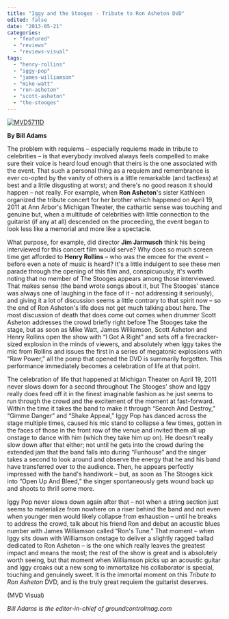 ```yaml
---
title: "Iggy and the Stooges - Tribute to Ron Asheton DVD"
edited: false
date: "2013-05-21"
categories:
  - "featured"
  - "reviews"
  - "reviews-visual"
tags:
  - "henry-rollins"
  - "iggy-pop"
  - "james-williamson"
  - "mike-watt"
  - "ron-asheton"
  - "scott-asheton"
  - "the-stooges"
---
```


[![MVD5711D](http://www.hellbound.ca/wp-content/uploads/2013/05/MVD5711D.jpg)](http://www.hellbound.ca/wp-content/uploads/2013/05/MVD5711D.jpg)

**By Bill Adams**

The problem with requiems – especially requiems made in tribute to celebrities – is that everybody involved always feels compelled to make sure their voice is heard loud enough that theirs is the one associated with the event. That such a personal thing as a requiem and remembrance is ever co-opted by the vanity of others is a little remarkable (and tactless) at best and a little disgusting at worst; and there's no good reason it should happen – not really. For example, when **Ron Asheton**'s sister Kathleen organized the tribute concert for her brother which happened on April 19, 2011 at Ann Arbor's Michigan Theater, the cathartic sense was touching and genuine but, when a multitude of celebrities with little connection to the guitarist (if any at all) descended on the proceeding, the event began to look less like a memorial and more like a spectacle.

What purpose, for example, did director **Jim Jarmusch** think his being interviewed for this concert film would serve? Why does so much screen time get afforded to **Henry Rollins** – who was the emcee for the event – before even a note of music is heard? It's a little indulgent to see these men parade through the opening of this film and, conspicuously, it's worth noting that no member of The Stooges appears among those interviewed. That makes sense (the band wrote songs about it, but The Stooges' stance was always one of laughing in the face of it - not addressing it seriously), and giving it a lot of discussion seems a little contrary to that spirit now – so the end of Ron Asheton's life does not get much talking about here. The most discussion of death that does come out comes when drummer Scott Asheton addresses the crowd briefly right before The Stooges take the stage, but as soon as Mike Watt, James Williamson, Scott Asheton and Henry Rollins open the show with “I Got A Right” and sets off a firecracker-sized explosion in the minds of viewers, and absolutely when Iggy takes the mic from Rollins and issues the first in a series of megatonic explosions with “Raw Power,” all the pomp that opened the DVD is summarily forgotten. This performance immediately becomes a celebration of life at that point.

The celebration of life that happened at Michigan Theater on April 19, 2011 never slows down for a second throughout The Stooges' show and Iggy really does feed off it in the finest imaginable fashion as he just seems to run through the crowd and the excitement of the moment at fast-forward. Within the time it takes the band to make it through “Search And Destroy,” “Gimme Danger” and “Shake Appeal,” Iggy Pop has danced across the stage multiple times, caused his mic stand to collapse a few times, gotten in the faces of those in the front row of the venue and invited them all up onstage to dance with him (which they take him up on). He doesn't really slow down after that either; not until he gets into the crowd during the extended jam that the band falls into during “Funhouse” and the singer takes a second to look around and observe the energy that he and his band have transferred over to the audience. Then, he appears perfectly impressed with the band's handiwork – but, as soon as The Stooges kick into “Open Up And Bleed,” the singer spontaneously gets wound back up and shoots to thrill some more.

Iggy Pop never slows down again after that – not when a string section just seems to materialize from nowhere on a riser behind the band and not even when younger men would likely collapse from exhaustion – until he breaks to address the crowd, talk about his friend Ron and debut an acoustic blues number with James Williamson called “Ron's Tune.” That moment – when Iggy sits down with Williamson onstage to deliver a slightly ragged ballad dedicated to Ron Asheton – is the one which really leaves the greatest impact and means the most; the rest of the show is great and is absolutely worth seeing, but that moment when Williamson picks up an acoustic guitar and Iggy croaks out a new song to immortalize his collaborator is special, touching and genuinely sweet. It is the immortal moment on this _Tribute to Ron Asheton_ DVD, and is the truly great requiem the guitarist deserves.

(MVD Visual)

_Bill Adams is the editor-in-chief of groundcontrolmag.com_
